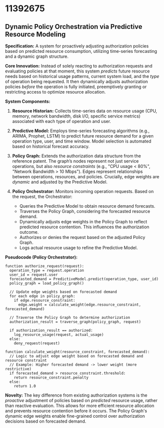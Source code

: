 # 11392675

## Dynamic Policy Orchestration via Predictive Resource Modeling

**Specification:** A system for proactively adjusting authorization policies based on predicted resource consumption, utilizing time-series forecasting and a dynamic graph structure.

**Core Innovation:**  Instead of solely reacting to authorization requests and evaluating policies at that moment, this system *predicts* future resource needs based on historical usage patterns, current system load, and the *type* of operation being requested.  It then dynamically adjusts authorization policies *before* the operation is fully initiated, preemptively granting or restricting access to optimize resource allocation.

**System Components:**

1.  **Resource Historian:**  Collects time-series data on resource usage (CPU, memory, network bandwidth, disk I/O, specific service metrics) associated with each type of operation and user.

2.  **Predictive Model:**  Employs time-series forecasting algorithms (e.g., ARIMA, Prophet, LSTM) to predict future resource demand for a given operation type, user, and time window.  Model selection is automated based on historical forecast accuracy.

3.  **Policy Graph:**  Extends the authorization data structure from the reference patent. The graph’s nodes represent not just service operations, but also *resource constraints* (e.g., "CPU usage < 80%", "Network Bandwidth > 10 Mbps"). Edges represent relationships between operations, resources, and policies. Crucially, edge weights are *dynamic* and adjusted by the Predictive Model.

4.  **Policy Orchestrator:**  Monitors incoming operation requests. Based on the request, the Orchestrator:
    *   Queries the Predictive Model to obtain resource demand forecasts.
    *   Traverses the Policy Graph, considering the forecasted resource demand.
    *   Dynamically adjusts edge weights in the Policy Graph to reflect predicted resource contention. This influences the authorization outcome.
    *   Authorizes or denies the request based on the adjusted Policy Graph.
    *   Logs actual resource usage to refine the Predictive Model.

**Pseudocode (Policy Orchestrator):**

```
function authorize_request(request):
  operation_type = request.operation
  user_id = request.user
  forecasted_demand = PredictiveModel.predict(operation_type, user_id)
  policy_graph = load_policy_graph()

  // Update edge weights based on forecasted demand
  for each edge in policy_graph:
    if edge.resource_constraint:
      edge.weight = calculate_weight(edge.resource_constraint, forecasted_demand)

  // Traverse the Policy Graph to determine authorization
  authorization_result = traverse_graph(policy_graph, request)

  if authorization_result == authorized:
    log_resource_usage(request, actual_usage)
  else:
    deny_request(request)

function calculate_weight(resource_constraint, forecasted_demand):
  // Logic to adjust edge weight based on forecasted demand and resource constraint
  // Example: Higher forecasted demand -> lower weight (more restrictive)
  if forecasted_demand > resource_constraint.threshold:
    return resource_constraint.penalty
  else:
    return 1.0
```

**Novelty:**  The key difference from existing authorization systems is the *proactive* adjustment of policies based on *predicted* resource usage, rather than reactive evaluation. This allows for more efficient resource allocation and prevents resource contention before it occurs.  The Policy Graph's dynamic edge weights enable fine-grained control over authorization decisions based on forecasted demand.